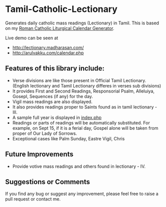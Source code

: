 # Tamil-Catholic-Lectionary
Generates daily catholic mass readings (Lectionary) in Tamil. This is based on my [Roman Catholic Liturgical Calendar Generator](https://github.com/jayarathina/Roman-Calendar).

Live demo can be seen at
- http://lectionary.madharasan.com/
- http://arulvakku.com/calendar.php

## Features of this library include:
- Verse divisions are like those present in Official Tamil Lectionary. (English lectionary and Tamil Lectionary differes in verses sub divisions)
- It provides First and Second Readings, Responsorial Psalm, Alleluiya, Gosepl, Sequences (if any) for the day.
- Vigil mass readings are also displayed.
- It also provides readings proper to Saints found as in tamil lectionary - III.
- A sample full year is displayed in  [index.php](index.php)
- Readings or parts of readings will be automatically substituted. For example, on Sept 15, if it is a ferial day, Gospel alone will be taken from proper of Our Lady of Sorrows.
- Exceptional cases like Palm Sunday, Eastre Vigil, Chris

## Future Improvements
- Provide votive mass readings and others found in lectionary - IV.

## Suggestions or Comments
If you find any bug or suggest any improvement, please feel free to raise a pull request or contact me.
